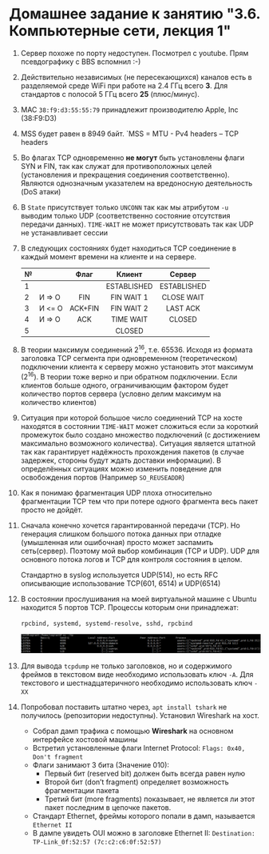 # Домашнее задание к занятию "3.6. Компьютерные сети, лекция 1"

1. Сервер похоже по порту недоступен. Посмотрел с youtube. Прям псевдографику с BBS вспомнил :-)

1. Действительно независимых (не пересекающихся) каналов есть в разделяемой среде WiFi при работе на 2.4 ГГц всего **3**. Для стандартов с полосой 5 ГГц  всего **25** (плюс/минус).

1. MAC `38:f9:d3:55:55:79` принадлежит производителю Apple, Inc (38:F9:D3)

1. MSS будет равен в 8949 байт. `MSS = MTU - Pv4 headers – TCP headers

1. Во флагах TCP одновременно **не могут** быть установлены флаги SYN и FIN, так как служат для противоположных целей (установления и прекращения соединения соответственно). Являются однозначным указателем на вредоносную деятельность (DoS атаки)

1. В `State` присутствует только `UNCONN` так как мы атрибутом `-u` выводим только UDP (соответственно состояние отсутствия передачи данных). `TIME-WAIT` не может присутствовать так как UDP не устанавливает сессии

1.  В следующих состояниях будет находиться TCP соединение в каждый момент времени на клиенте и на сервере.

    | № |        | Флаг      | Клиент      | Сервер      | 
    |---|--------|:---------:|:-----------:|:-----------:|
    | 1 |        |           | ESTABLISHED | ESTABLISHED |
    | 2 | И => О | FIN       | FIN WAIT 1  | CLOSE WAIT  |
    | 3 | И <= О | ACK+FIN   | FIN WAIT 2  | LAST ACK    |
    | 4 | И => О | ACK       | TIME WAIT   | CLOSED      |
    | 5 |        |           | CLOSED      |             | 
 
1. В теории максимум соединений 2<sup>16</sup>, т.е. 65536. Исходя из формата заголовка TCP сегмента при одновременном (теоретическом) подключении клиента к серверу можно установить этот максимум (2<sup>16</sup>). В теории тоже верно и при обратном подключении. Если клиентов больше одного, ограничивающим фактором будет количество портов сервера (условно делим максимум на количество клиентов)
   
1. Ситуация при которой большое число соединений TCP на хосте находятся в состоянии `TIME-WAIT` может сложиться если за короткий промежуток было создано множество подключений (с достижением максимально возможного количества). Ситуация является штатной так как гарантирует надёжность прохождения пакетов (в случае задержек, стороны будут ждать доставки информации). В определённых ситуациях можно изменить поведение для освобождения портов (Например `SO_REUSEADDR`)

1. Как я понимаю фрагментация UDP плоха относительно фрагментации TCP тем что при потере одного фрагмента весь пакет просто не дойдёт.

1. Сначала конечно хочется гарантированной передачи (TCP). Но генерация слишком большого потока данных при отладке (умышленная или ошибочная) просто может заспамить сеть(сервер). Поэтому мой выбор комбинация (TCP и UDP). UDP для основного потока логов и TCP для контроля состояния в целом.

   Стандартно в syslog используется UDP(514), но есть RFC описывающие использование TCP(601, 6514) и UDP(6514)

1. В состоянии прослушивания на моей виртуальной машине с Ubuntu находится 5 портов TCP. Процессы которым они принадлежат:

    `rpcbind, systemd, systemd-resolve, sshd, rpcbind`

     ![Proof](https://github.com/crursus/devops-netology/blob/main/images/proof-03-sa-06-net-01.png)  

1. Для вывода `tcpdump` не только заголовков, но и содержимого фреймов в текстовом виде необходимо использовать ключ `-A`.  Для текстового и шестнадцатеричного необходимо использовать ключ `-XX`

1. Попробовал поставить штатно через, `apt install tshark` не получилось (репозитории недоступны). Установил Wireshark на хост.
   * Cобрал дамп трафика с помощью **Wireshark** на основном интерфейсе хостовой машины
   * Встретил установленные флаги Internet Protocol: `Flags: 0x40, Don't fragment`
   * Флаги занимают 3 бита (Значение 010):
        * Первый бит (reserved bit) должен быть всегда равен нулю
        * Второй бит (don’t fragment) определяет возможность фрагментации пакета
        * Третий бит (more fragments) показывает, не является ли этот пакет последним в цепочке пакетов.
   * Стандарт Ethernet, фреймы которого попали в дамп, называется `Ethernet II`
   * В дампе увидеть OUI можно в заголовке Ethernet II: `Destination: TP-Link_0f:52:57 (7c:c2:c6:0f:52:57)`
